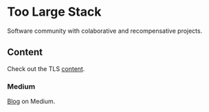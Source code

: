 # Too Large Stack

Software community with colaborative and recompensative projects.

## Content

Check out the TLS [content](toolargestack.net).

### Medium

[Blog](https://medium.com/@toolargestack) on Medium.
